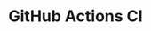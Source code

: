 # GitHub Actions CI













































































































































































































































































































































































































































































































































































































































































































































































































































































































